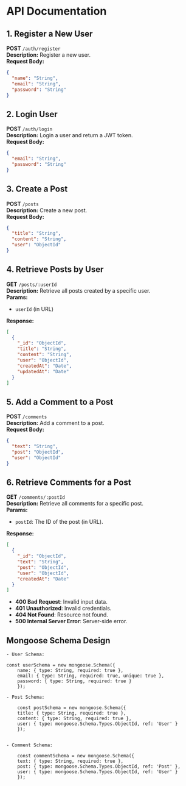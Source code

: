 # API Documentation

## 1. **Register a New User**
**POST** `/auth/register`  
**Description:** Register a new user.  
**Request Body:**
```json
{
  "name": "String",
  "email": "String",
  "password": "String"
}
```

## 2. **Login User**
**POST** `/auth/login`  
**Description:** Login a user and return a JWT token.  
**Request Body:**
```json
{
  "email": "String",
  "password": "String"
}
```


## 3. **Create a Post**
**POST** `/posts`  
**Description:** Create a new post.  
**Request Body:**
```json
{
  "title": "String",
  "content": "String",
  "user": "ObjectId"
}

```

## 4. **Retrieve Posts by User**
**GET** `/posts/:userId`  
**Description:** Retrieve all posts created by a specific user.  
**Params:**  
- `userId` (in URL)  

**Response:**
```json
[
  {
    "_id": "ObjectId",
    "title": "String",
    "content": "String",
    "user": "ObjectId",
    "createdAt": "Date",
    "updatedAt": "Date"
  }
]
```
## 5. **Add a Comment to a Post**
**POST** `/comments`  
**Description:** Add a comment to a post.  
**Request Body:**
```json
{
  "text": "String",
  "post": "ObjectId",
  "user": "ObjectId"
}
```
## 6. **Retrieve Comments for a Post**
**GET** `/comments/:postId`  
**Description:** Retrieve all comments for a specific post.  
**Params:**
- `postId`: The ID of the post (in URL).

**Response:**
```json
[
  {
    "_id": "ObjectId",
    "text": "String",
    "post": "ObjectId",
    "user": "ObjectId",
    "createdAt": "Date"
  }
]
```



- **400 Bad Request**: Invalid input data.
- **401 Unauthorized**: Invalid credentials.
- **404 Not Found**: Resource not found.
- **500 Internal Server Error**: Server-side error.



## Mongoose Schema Design
    - User Schema:

    const userSchema = new mongoose.Schema({
        name: { type: String, required: true },
        email: { type: String, required: true, unique: true },
        password: { type: String, required: true }
        });

    - Post Schema:

        const postSchema = new mongoose.Schema({
        title: { type: String, required: true },
        content: { type: String, required: true },
        user: { type: mongoose.Schema.Types.ObjectId, ref: 'User' }
        });


    - Comment Schema:

        const commentSchema = new mongoose.Schema({
        text: { type: String, required: true },
        post: { type: mongoose.Schema.Types.ObjectId, ref: 'Post' },
        user: { type: mongoose.Schema.Types.ObjectId, ref: 'User' }
        });